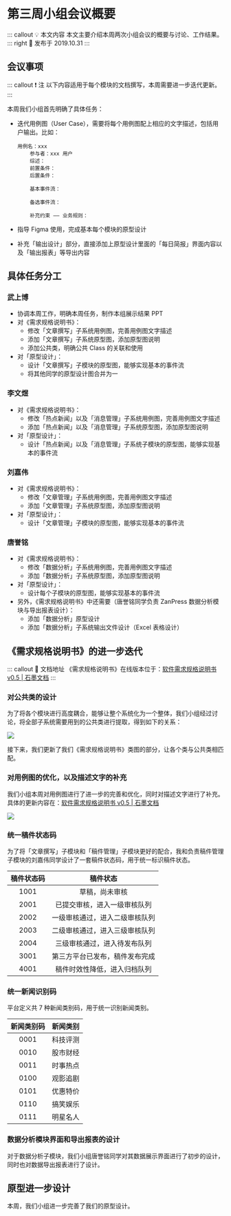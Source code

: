 # 第三周小组会议概要 <AuthorBadge text="Week 3-2" vertical="middle"/> <AuthorBadge text="@武上博" vertical="middle"/>

::: callout 💡 本文内容
本文主要介绍本周两次小组会议的概要与讨论、工作结果。
::: right
📅 发布于 2019.10.31
:::

## 会议事项

::: callout ❗ 注
以下内容适用于每个模块的文档撰写，本周需要进一步迭代更新。
:::

本周我们小组首先明确了具体任务：

-   迭代用例图（User Case），需要将每个用例图配上相应的文字描述，包括用户输出。比如：

    ```
    用例名：xxx
    	参与者：xxx 用户
    	综述：
    	前置条件：
    	后置条件：

    	基本事件流：

    	备选事件流：

    	补充约束 —— 业务规则：
    ```
-   指导 Figma 使用，完成基本每个模块的原型设计
-   补充「输出设计」部分，直接添加上原型设计里面的「每日简报」界面内容以及「输出报表」等导出内容

## 具体任务分工

### 武上博 <AuthorBadge text="组长"/>

-   协调本周工作，明确本周任务，制作本组展示结果 PPT
-   对《需求规格说明书》：
    -   修改「文章撰写」子系统用例图，完善用例图文字描述
    -   添加「文章撰写」子系统原型图，添加原型图说明
    -   添加公共类，明确公共 Class 的关联和使用
-   对「原型设计」：
    -   设计「文章撰写」子模块的原型图，能够实现基本的事件流
    -   将其他同学的原型设计图合并为一

### 李文煜

-   对《需求规格说明书》：
    -   修改「热点新闻」以及「消息管理」子系统用例图，完善用例图文字描述
    -   添加「热点新闻」以及「消息管理」子系统原型图，添加原型图说明
-   对「原型设计」：
    -   设计「热点新闻」以及「消息管理」子系统子模块的原型图，能够实现基本的事件流

### 刘嘉伟

-   对《需求规格说明书》：
    -   修改「文章管理」子系统用例图，完善用例图文字描述
    -   添加「文章管理」子系统原型图，添加原型图说明
-   对「原型设计」：
    -   设计「文章管理」子模块的原型图，能够实现基本的事件流

### 唐誉铭

-   对《需求规格说明书》：
    -   修改「数据分析」子系统用例图，完善用例图文字描述
    -   添加「数据分析」子系统原型图，添加原型图说明
-   对「原型设计」：
    -   设计每个子模块的原型图，能够实现基本的事件流
-   另外，《需求规格说明书》中还需要（唐誉铭同学负责 ZanPress 数据分析模块与导出报表设计）：
    -   添加「数据分析」原型设计
    -   添加「数据分析」子系统输出文件设计（Excel 表格设计）

## 《需求规格说明书》的进一步迭代 <AuthorBadge text="v0.5"/>

::: callout 📕 文档地址
《需求规格说明书》在线版本位于：[软件需求规格说明书 v0.5 | 石墨文档](https://shimo.im/docs/xlkbElypoBU9F9q8)
:::

### 对公共类的设计

为了将各个模块进行高度耦合，能够让整个系统化为一个整体，我们小组经过讨论，将全部子系统需要用到的公共类进行提取，得到如下的关系：

![](https://i.loli.net/2019/10/31/q45VjxS3WXc968p.png)

接下来，我们更新了我们《需求规格说明书》类图的部分，让各个类与公共类相匹配。

### 对用例图的优化，以及描述文字的补充

我们小组本周对用例图进行了进一步的完善和优化，同时对描述文字进行了补充。具体的更新内容在：[软件需求规格说明书 v0.5 | 石墨文档](https://shimo.im/docs/xlkbElypoBU9F9q8)

![](https://i.loli.net/2019/10/31/6iLf7XzJFlueZxQ.png)

### 统一稿件状态码 <AuthorBadge text="武上博、刘嘉伟"/>

为了将「文章撰写」子模块和「稿件管理」子模块更好的配合，我和负责稿件管理子模块的刘嘉伟同学设计了一套稿件状态码，用于统一标识稿件状态。

| 稿件状态码 |       稿件状态      |
| :---: | :-------------: |
|  1001 |     草稿，尚未审核     |
|  2001 |  已提交审核，进入一级审核队列 |
|  2002 | 一级审核通过，进入二级审核队列 |
|  2003 | 二级审核通过，进入三级审核队列 |
|  2004 |  三级审核通过，进入待发布队列 |
|  3001 | 第三方平台已发布，稿件发布完成 |
|  4001 |  稿件时效性降低，进入归档队列 |

### 统一新闻识别码 <AuthorBadge text="李文煜"/>

平台定义共 7 种新闻类别码，用于统一识别新闻类别。

| 新闻类别码 | 新闻类别 |
| :---: | :--: |
|  0001 | 科技评测 |
|  0010 | 股市财经 |
|  0011 | 时事热点 |
|  0100 | 观影追剧 |
|  0101 | 优惠特价 |
|  0110 | 搞笑娱乐 |
|  0111 | 明星名人 |

### 数据分析模块界面和导出报表的设计 <AuthorBadge text="唐誉铭"/>

对于数据分析子模块，我们小组唐誉铭同学对其数据展示界面进行了初步的设计，同时也对数据导出报表进行了设计。

## 原型进一步设计

本周，我们小组进一步完善了我们的原型设计。
